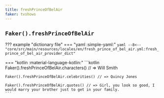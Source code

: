 ```yaml
---
title: freshPrinceOfBelAir
faker: tvshows
---
```


## `Faker().freshPrinceOfBelAir`

??? example "dictionary file"
    === "yaml :simple-yaml:"
        ```yaml
        --8<-- "core/src/main/resources/locales/en/fresh_prince_of_bel_air.yml:fresh_prince_of_bel_air_provider_dict"
        ```

=== "kotlin :material-language-kotlin:"
    ```kotlin
    Faker().freshPrinceOfBelAir.characters() // => Will Smith

    Faker().freshPrinceOfBelAir.celebrities() // => Quincy Jones

    Faker().freshPrinceOfBelAir.quotes() // => Girl, you look so good, I would marry your brother just to get in your family.
    ```
